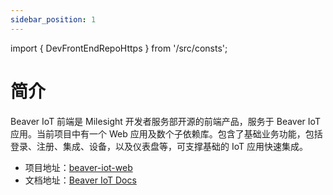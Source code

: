 ```yaml
---
sidebar_position: 1
---
```


import { DevFrontEndRepoHttps } from '/src/consts';

# 简介

Beaver IoT 前端是 Milesight 开发者服务部开源的前端产品，服务于 Beaver IoT 应用。当前项目中有一个 Web 应用及数个子依赖库。包含了基础业务功能，包括登录、注册、集成、设备，以及仪表盘等，可支撑基础的 IoT 应用快速集成。

- 项目地址：<a href={DevFrontEndRepoHttps} target="_blank" rel="noopener noreferrer">beaver-iot-web</a>
- 文档地址：[Beaver IoT Docs](https://docs.beaver-iot.com/)
